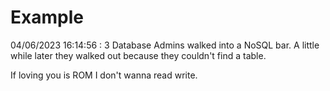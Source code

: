 # Example

<!-- replace-with-date starts -->
04/06/2023 16:14:56 : 3 Database Admins walked into a NoSQL bar. A little while later they walked out because they couldn't find a table.
<!-- replace-with-date ends -->

<!-- replace-with-joke starts -->
If loving you is ROM I don't wanna read write.
<!-- replace-with-joke ends -->